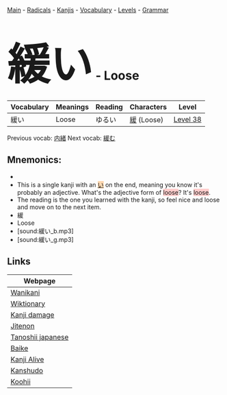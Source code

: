 <style> bigfont {font-size: 100px}</style>
[Main](../README.md) -
[Radicals](../radicals.md) -
[Kanjis](../kanjis.md) -
[Vocabulary](../vocabulary.md) -
[Levels](../levels.md) -
[Grammar](../grammar.md)
# <bigfont> 緩い</bigfont> - Loose 

| Vocabulary | Meanings | Reading | Characters | Level |
| --- | --- | --- | --- | --- |
| 緩い | Loose | ゆるい |  [緩](../kanjis/緩.md) (Loose) | [Level 38](../levels/wk_level38.md) |

Previous vocab: [内緒](内緒.md) Next vocab: [緩む](緩む.md) 

## Mnemonics:

* 
* This is a single kanji with an <span style="background-color:#fed8b1"> [い](https://jisho.org/search/い)</span> on the end, meaning you know it's probably an adjective. What's the adjective form of <span style="background-color:#ffcccb"> loose</span>? It's <span style="background-color:#ffcccb"> loose</span>.
* The reading is the one you learned with the kanji, so feel nice and loose and move on to the next item.
* 緩
* Loose
* [sound:緩い_b.mp3]
* [sound:緩い_g.mp3]


## Links 

| Webpage |
| --- |
| [Wanikani          ](https://www.wanikani.com/kanji/緩い) |
| [Wiktionary        ](https://en.wiktionary.org/wiki/緩い) |
| [Kanji damage      ](http://www.kanjidamage.com/kanji/search?utf8=✓&q=緩い) |
| [Jitenon           ](https://jitenon.com/kanji/緩い) |
| [Tanoshii japanese ](https://www.tanoshiijapanese.com/dictionary/kanji.cfm?k=緩い) |
| [Baike             ](https://baike.baidu.com/item/緩い) |
| [Kanji Alive       ](https://app.kanjialive.com/緩い) |
| [Kanshudo          ](https://www.kanshudo.com/searchmn?q=緩い) |
| [Koohii            ](https://kanji.koohii.com/study/kanji/緩い) |

